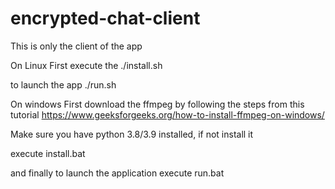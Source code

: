 # encrypted-chat-client
This is only the client of the app

On Linux
First execute the
./install.sh

to launch the app
./run.sh


On windows
First download the ffmpeg by following the steps from this tutorial
https://www.geeksforgeeks.org/how-to-install-ffmpeg-on-windows/

Make sure you have python 3.8/3.9 installed, if not install it

execute install.bat

and finally to launch the application execute run.bat